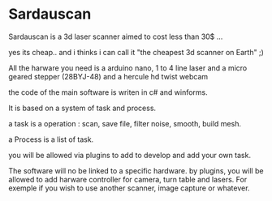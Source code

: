 # Sardauscan

Sardauscan is a 3d laser scanner aimed to cost less than 30$ ... 

yes its cheap.. and i thinks i can call it "the cheapest 3d scanner on Earth" ;)


All the harware you need is a arduino nano,  1 to 4 line laser and a micro geared stepper (28BYJ-48) and a hercule hd twist webcam

the code of the main software is writen in c# and winforms.

It is based on a system of task and process.

a task is a operation : scan, save file, filter noise, smooth, build mesh.

a Process is a list of task.

you will be allowed via plugins to add to develop and add your own task. 

The software will no be linked to a specific hardware.
by plugins, you will be allowed to add harware controller for camera, turn table and lasers.
For exemple if you wish to use another scanner, image capture or whatever.
